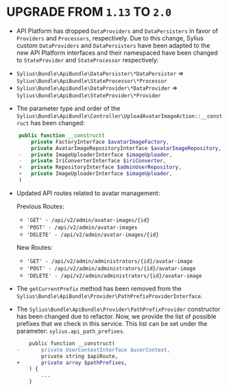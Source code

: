 # UPGRADE FROM `1.13` TO `2.0`

* API Platform has dropped `DataProviders` and `DataPersisters` in favor of `Providers` and `Processors`, respectively.
  Due to this change, Sylius custom `DataProviders` and `DataPersisters` have been adapted to the new API Platform interfaces
  and their namespaced have been changed to `StateProvider` and `StateProcessor` respectively:
- `Sylius\Bundle\ApiBundle\DataPersister\*DataPersister` => `Sylius\Bundle\ApiBundle\StateProcessor\*Processor`
- `Sylius\Bundle\ApiBundle\DataProvider\*DataProvider` => `Sylius\Bundle\ApiBundle\StateProvider\*Provider`

* The parameter type and order of the `Sylius\Bundle\ApiBundle\Controller\UploadAvatarImageAction::__construct` has been changed:
```php
    public function __construct(
        private FactoryInterface $avatarImageFactory,
        private AvatarImageRepositoryInterface $avatarImageRepository,
    -   private ImageUploaderInterface $imageUploader,
    -   private IriConverterInterface $iriConverter,
    +   private RepositoryInterface $adminUserRepository,
    +   private ImageUploaderInterface $imageUploader,
    )
```

* Updated API routes related to avatar management:

  Previous Routes:
    * `'GET' - /api/v2/admin/avatar-images/{id}`
    * `'POST' - /api/v2/admin/avatar-images`
    * `'DELETE' - /api/v2/admin/avatar-images/{id}`

  New Routes:
    * `'GET' - /api/v2/admin/administrators/{id}/avatar-image`
    * `'POST' - /api/v2/admin/administrators/{id}/avatar-image`
    * `'DELETE' - /api/v2/admin/administrators/{id}/avatar-image`

* The `getCurrentPrefix` method has been removed from the `Sylius\Bundle\ApiBundle\Provider\PathPrefixProviderInterface`.

* The `Sylius\Bundle\ApiBundle\Provider\PathPrefixProvider` constructor has been changed due to refactor. 
  Now, we provide the list of possible prefixes that we check in this service. This list can be set under 
  the parameter: `sylius.api_path_prefixes`. 

    ```diff
        public function __construct(
    -       private UserContextInterface $userContext,
            private string $apiRoute,
    +       private array $pathPrefixes,
        ) {
            ...
        }
    ```
